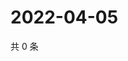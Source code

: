 # 2022-04-05

共 0 条

<!-- BEGIN WEIBO -->
<!-- 最后更新时间 Tue Apr 05 2022 20:07:20 GMT+0800 (China Standard Time) -->

<!-- END WEIBO -->
